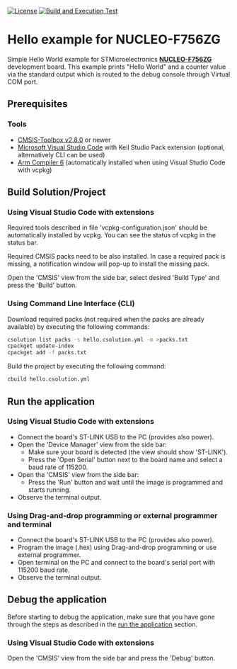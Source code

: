 [![License](https://img.shields.io/github/license/Arm-Examples/Hello_NUCLEO-F756ZG?label)](https://github.com/Arm-Examples/Hello_NUCLEO-F756ZG/blob/main/LICENSE)
[![Build and Execution Test](https://img.shields.io/github/actions/workflow/status/Arm-Examples/Hello_NUCLEO-F756ZG/build.yml?logo=arm&logoColor=0091bd&label=Build%20and%20Execution%20Test)](https://github.com/Arm-Examples/Hello_NUCLEO-F756ZG/tree/main/.github/workflows/build.yml)

# Hello example for NUCLEO-F756ZG

Simple Hello World example for STMicroelectronics [**NUCLEO-F756ZG**](https://www.st.com/en/evaluation-tools/nucleo-F756ZG.html) development board.
This example prints "Hello World" and a counter value via the standard output which is routed to the debug console through Virtual COM port.

## Prerequisites

### Tools

- [CMSIS-Toolbox v2.8.0](https://github.com/Open-CMSIS-Pack/cmsis-toolbox/releases) or newer
- [Microsoft Visual Studio Code](https://code.visualstudio.com/download) with Keil Studio Pack extension (optional, alternatively CLI can be used)
- [Arm Compiler 6](https://developer.arm.com/Tools%20and%20Software/Arm%20Compiler%20for%20Embedded) (automatically installed when using Visual Studio Code with vcpkg)

## Build Solution/Project

### Using Visual Studio Code with extensions

Required tools described in file 'vcpkg-configuration.json' should be automatically installed by vcpkg. You can see the status of vcpkg in the status bar.

Required CMSIS packs need to be also installed. In case a required pack is missing, a notification window will pop-up to install the missing pack.

Open the 'CMSIS' view from the side bar, select desired 'Build Type' and press the 'Build' button.

### Using Command Line Interface (CLI)

Download required packs (not required when the packs are already available) by executing the following commands:

```sh
csolution list packs -s hello.csolution.yml -m >packs.txt
cpackget update-index
cpackget add -f packs.txt
```

Build the project by executing the following command:

```sh
cbuild hello.csolution.yml
```
 
## Run the application

### Using Visual Studio Code with extensions

- Connect the board's ST-LINK USB to the PC (provides also power).
- Open the 'Device Manager' view from the side bar:
  - Make sure your board is detected (the view should show 'ST-LINK').
  - Press the 'Open Serial' button next to the board name and select a baud rate of 115200.
- Open the 'CMSIS' view from the side bar:
  - Press the 'Run' button and wait until the image is programmed and starts running.
- Observe the terminal output.

### Using Drag-and-drop programming or external programmer and terminal

- Connect the board's ST-LINK USB to the PC (provides also power).
- Program the image (.hex) using Drag-and-drop programming or use external programmer.
- Open terminal on the PC and connect to the board's serial port with 115200 baud rate.
- Observe the terminal output.

## Debug the application

Before starting to debug the application, make sure that you have gone through the steps as described in the
[run the application](#run-the-application) section.

### Using Visual Studio Code with extensions

Open the 'CMSIS' view from the side bar and press the 'Debug' button.
 
